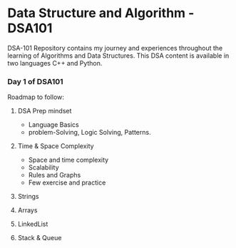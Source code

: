 # Data Structure and Algorithm - DSA101

DSA-101 Repository contains my journey and experiences throughout the learning of Algorithms and Data Structures. 
This DSA content is available in two languages C++ and Python.


### Day 1 of DSA101





Roadmap to follow:
1. DSA Prep mindset
   - Language Basics
   - problem-Solving, Logic Solving, Patterns.

2. Time & Space Complexity
   - Space and time complexity
   - Scalability
   - Rules and Graphs
   - Few exercise and practice
  
3. Strings
4. Arrays
5. LinkedList
6. Stack & Queue
